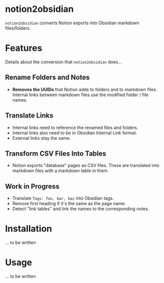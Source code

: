 # notion2obsidian

`notion2obsidian` converts Notion exports into Obsidian markdown files/folders.

# Features

Details about the conversion that `notion2obsidian` does...

## Rename Folders and Notes

* **Removes the UUIDs** that Notion adds to folders and to markdown files.  Internal links between markdown files use the modified folder / file names.

## Translate Links

* Internal links need to reference the renamed files and folders.
* Internal links also need to be in Obsidian Internal Link format.
* External links stay the same.

## Transform CSV Files Into Tables

* Notion exports "database" pages as CSV files.   These are translated into markdown files with a markdown table in them.

## Work in Progress

* Translate `Tags: foo, bar, baz` into Obsidian tags.
* Remove first heading if it's the same as the page name.
* Detect "link tables" and link the names to the corresponding notes.

# Installation

... to be written


# Usage

... to be written


